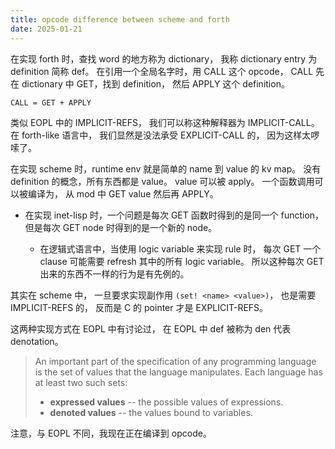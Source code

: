 ```yaml
---
title: opcode difference between scheme and forth
date: 2025-01-21
---
```


在实现 forth 时，查找 word 的地方称为 dictionary，
我称 dictionary entry 为 definition 简称 def。
在引用一个全局名字时，用 CALL 这个 opcode，
CALL 先在 dictionary 中 GET，找到 definition，
然后 APPLY 这个 definition。

```
CALL = GET + APPLY
```

类似 EOPL 中的 IMPLICIT-REFS，
我们可以称这种解释器为 IMPLICIT-CALL。
在 forth-like 语言中，
我们显然是没法承受 EXPLICIT-CALL 的，
因为这样太啰嗦了。

在实现 scheme 时，runtime env 就是简单的 name 到 value 的 kv map。
没有 definition 的概念，所有东西都是 value。
value 可以被 apply。
一个函数调用可以被编译为，
从 mod 中 GET value 然后再 APPLY。

- 在实现 inet-lisp 时，一个问题是每次 GET 函数时得到的是同一个 function，
  但是每次 GET node 时得到的是一个新的 node。

  - 在逻辑式语言中，当使用 logic variable 来实现 rule 时，
    每次 GET 一个 clause 可能需要 refresh 其中的所有 logic variable。
    所以这种每次 GET 出来的东西不一样的行为是有先例的。

其实在 scheme 中，
一旦要求实现副作用 `(set! <name> <value>)`，
也是需要 IMPLICIT-REFS 的，
反而是 C 的 pointer 才是 EXPLICIT-REFS。

这两种实现方式在 EOPL 中有讨论过，
在 EOPL 中 def 被称为 den 代表 denotation。

> An important part of the specification of any programming language is
> the set of values that the language manipulates. Each language has
> at least two such sets:
>
> - **expressed values** -- the possible values of expressions.
> - **denoted values** -- the values bound to variables.

注意，与 EOPL 不同，我现在正在编译到 opcode。
